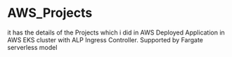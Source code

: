 # AWS_Projects
it has the details of the Projects which i did in AWS
Deployed Application in AWS EKS cluster with ALP Ingress Controller. Supported by Fargate serverless model
